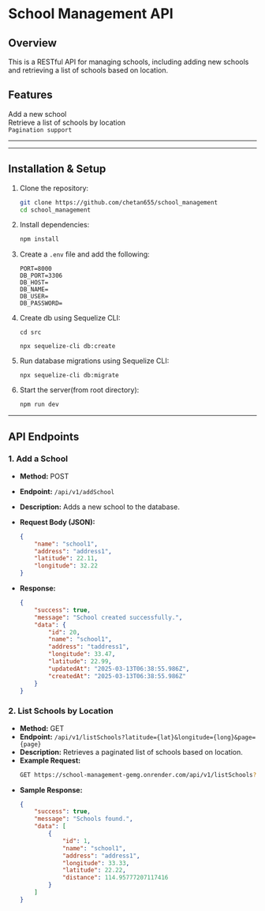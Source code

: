 # School Management API

## Overview

This is a RESTful API for managing schools, including adding new schools and retrieving a list of schools based on location.

## Features

Add a new school  
Retrieve a list of schools by location  
`Pagination support`

---

---

## Installation & Setup

1. Clone the repository:

    ```sh
    git clone https://github.com/chetan655/school_management
    cd school_management
    ```

2. Install dependencies:

    ```sh
    npm install
    ```

3. Create a `.env` file and add the following:

    ```
    PORT=8000
    DB_PORT=3306
    DB_HOST=
    DB_NAME=
    DB_USER=
    DB_PASSWORD=
    ```

4. Create db using Sequelize CLI:

    ```
    cd src
    ```

    ```
    npx sequelize-cli db:create
    ```

5. Run database migrations using Sequelize CLI:

    ```
    npx sequelize-cli db:migrate
    ```

6. Start the server(from root directory):

    ```sh
    npm run dev
    ```

---

## API Endpoints

### 1. Add a School

- **Method:** POST
- **Endpoint:** `/api/v1/addSchool`
- **Description:** Adds a new school to the database.
- **Request Body (JSON):**
    ```json
    {
        "name": "school1",
        "address": "address1",
        "latitude": 22.11,
        "longitude": 32.22
    }
    ```
- **Response:**

    ```json
    {
        "success": true,
        "message": "School created successfully.",
        "data": {
            "id": 20,
            "name": "school1",
            "address": "taddress1",
            "longitude": 33.47,
            "latitude": 22.99,
            "updatedAt": "2025-03-13T06:38:55.986Z",
            "createdAt": "2025-03-13T06:38:55.986Z"
        }
    }
    ```

### 2. List Schools by Location

- **Method:** GET
- **Endpoint:** `/api/v1/listSchools?latitude={lat}&longitude={long}&page={page}`
- **Description:** Retrieves a paginated list of schools based on location.
- **Example Request:**
    ```sh
    GET https://school-management-gemg.onrender.com/api/v1/listSchools?latitude=22.11&longitude=32.22&page=1
    ```
- **Sample Response:**
    ```json
    {
        "success": true,
        "message": "Schools found.",
        "data": [
            {
                "id": 1,
                "name": "school1",
                "address": "address1",
                "longitude": 33.33,
                "latitude": 22.22,
                "distance": 114.95777207117416
            }
        ]
    }
    ```
